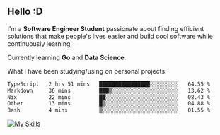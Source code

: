 ## Hello :D

I'm a **Software Engineer Student** passionate about finding efficient solutions that make people's lives easier and build cool software while continuously learning. 

Currently learning **Go** and **Data Science**.

What I have been studying/using on personal projects:
<!--START_SECTION:waka-->

```txt
TypeScript   2 hrs 51 mins   ████████████████░░░░░░░░░   64.55 %
Markdown     36 mins         ███▒░░░░░░░░░░░░░░░░░░░░░   13.62 %
Nix          22 mins         ██░░░░░░░░░░░░░░░░░░░░░░░   08.43 %
Other        13 mins         █▒░░░░░░░░░░░░░░░░░░░░░░░   04.88 %
Bash         4 mins          ▒░░░░░░░░░░░░░░░░░░░░░░░░   01.55 %
```

<!--END_SECTION:waka-->

[![My Skills](https://skillicons.dev/icons?i=dotnet,java,go,py,html,css,js,docker,linux)](https://skillicons.dev)
